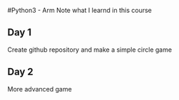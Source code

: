 #Python3 - Arm
Note what I learnd in this course

## Day 1
Create github repository and make a simple circle game

## Day 2
More advanced game 
